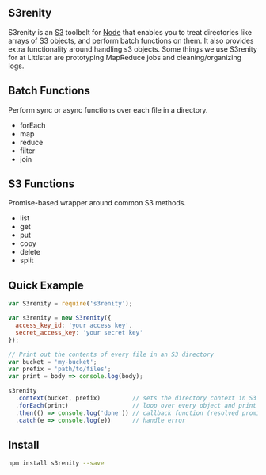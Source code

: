 ## S3renity
S3renity is an [S3](https://aws.amazon.com/s3/) toolbelt for [Node](https://nodejs.org/en/) that enables you to treat directories like arrays of S3 objects, and perform batch functions on them. It also provides extra functionality around handling s3 objects. Some things we use S3renity for at Littlstar are prototyping MapReduce jobs and cleaning/organizing logs.

## Batch Functions
Perform sync or async functions over each file in a directory.
- forEach
- map
- reduce
- filter
- join

## S3 Functions
Promise-based wrapper around common S3 methods.
- list
- get
- put
- copy
- delete
- split

## Quick Example
```javascript
var S3renity = require('s3renity');

var s3renity = new S3renity({
  access_key_id: 'your access key',
  secret_access_key: 'your secret key'
});

// Print out the contents of every file in an S3 directory
var bucket = 'my-bucket';
var prefix = 'path/to/files';
var print = body => console.log(body);

s3renity
  .context(bucket, prefix)         // sets the directory context in S3
  .forEach(print)                  // loop over every object and print it
  .then(() => console.log('done')) // callback function (resolved promise)
  .catch(e => console.log(e))      // handle error
```

## Install
```bash
npm install s3renity --save
```
